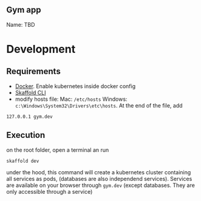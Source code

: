 ## Gym app

Name: TBD

# Development

## Requirements

- [Docker](https://www.docker.com/products/docker-desktop/). Enable kubernetes inside docker config
- [Skaffold CLI](https://skaffold.dev/)
- modify hosts file: Mac: `/etc/hosts` Windows: `c:\Windows\System32\Drivers\etc\hosts`. At the end of the file, add

```
127.0.0.1 gym.dev
```

## Execution

on the root folder, open a terminal an run

```
skaffold dev
```

under the hood, this command will create a kubernetes cluster containing all services as pods, (databases are also independend services). Services are available on your browser through `gym.dev` (except databases. They are only accessible through a service)
